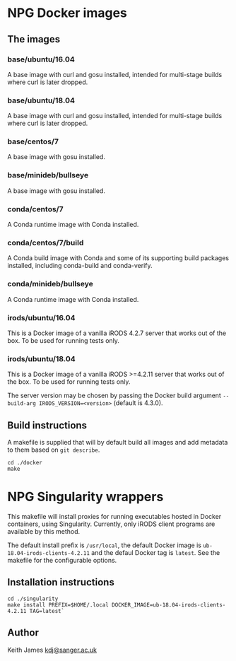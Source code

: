 # NPG Docker images

## The images ##

### base/ubuntu/16.04 ###

A base image with curl and gosu installed, intended for multi-stage
builds where curl is later dropped.

### base/ubuntu/18.04 ###

A base image with curl and gosu installed, intended for multi-stage
builds where curl is later dropped.

### base/centos/7 ###

A base image with gosu installed.

### base/minideb/bullseye

A base image with gosu installed.

### conda/centos/7 ###

A Conda runtime image with Conda installed.

### conda/centos/7/build ###

A Conda build image with Conda and some of its supporting build
packages installed, including conda-build and conda-verify.

### conda/minideb/bullseye ###

A Conda runtime image with Conda installed.

### irods/ubuntu/16.04 ###

This is a Docker image of a vanilla iRODS 4.2.7 server that works out
of the box. To be used for running tests only.

### irods/ubuntu/18.04 ###

This is a Docker image of a vanilla iRODS >=4.2.11 server that works
out of the box. To be used for running tests only.

The server version may be chosen by passing the Docker build argument
`--build-arg IRODS_VERSION=<version>` (default is 4.3.0).

## Build instructions ##

A makefile is supplied that will by default build all images and add
metadata to them based on `git describe`.

    cd ./docker
    make

# NPG Singularity wrappers

This makefile will install proxies for running executables hosted in Docker
containers, using Singularity. Currently, only iRODS client programs are
available by this method.

The default install prefix is `/usr/local`, the default Docker image is
`ub-18.04-irods-clients-4.2.11` and the defaul Docker tag is `latest`. See the
makefile for the configurable options.

## Installation instructions ##

    cd ./singularity
    make install PREFIX=$HOME/.local DOCKER_IMAGE=ub-18.04-irods-clients-4.2.11 TAG=latest`

## Author

Keith James kdj@sanger.ac.uk
